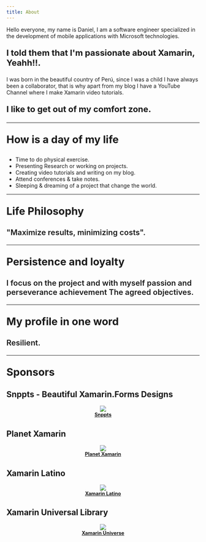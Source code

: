 ```yaml
---
title: About
---
```


Hello everyone, my name is Daniel, I am a software engineer specialized in the development of mobile applications with Microsoft technologies.

<p style='font-size: 22px;
  color: light-grey; font-weight: bold;'>I told them that I'm passionate about Xamarin, Yeahh!!.</p>

I was born in the beautiful country of Perú, since I was a child I have always been a collaborator, that is why apart from my blog I have a YouTube Channel where I make Xamarin video tutorials.

<p style='font-size: 22px;
  color: light-grey; font-weight: bold;'>I like to get out of my comfort zone.</p>

---

<p style='font-size: 27px;
  color: light-grey; font-weight: bold;'>How is a day of my life</p>

- Time to do physical exercise.
- Presenting Research or working on projects.
- Creating video tutorials and writing on my blog.
- Attend conferences & take notes.
- Sleeping & dreaming of a project that change the world.

---

<p style='font-size: 27px;
  color: light-grey; font-weight: bold;'>Life Philosophy</p>

<p style='font-size: 20px;
  color: light-grey; font-weight: 600;'>"Maximize results, minimizing costs".</p>

---

<p style='font-size: 27px;
  color: light-grey; font-weight: bold;'>Persistence and loyalty</p>

<p style='font-size: 20px;
  color: light-grey; font-weight: 600;'>I focus on the project and with myself passion and perseverance achievement The agreed objectives.</p>

---

<p style='font-size: 27px;
  color: light-grey; font-weight: bold;'>My profile in one word</p>

<p style='font-size: 20px;
  color: light-grey; font-weight: 600;'>Resilient.</p>

---

<p style='font-size: 27px;
  color: light-grey; font-weight: bold;'>Sponsors</p>

## Snppts - Beautiful Xamarin.Forms Designs

<div style="text-align:center"><img src="https://raw.githubusercontent.com/danielmonettelli/danielmonettelli.github.io/master/assets/img/images/snppts-badge.png" /></div>
<p style='text-align: center;  font-size: .8rem;
  color: light-grey; margin: 0px 0px 20px; font-weight: bold;'><a href="https://www.snppts.dev/" target="_blank">Snppts</a></p>

## Planet Xamarin

<div style="text-align:center"><img src="https://raw.githubusercontent.com/danielmonettelli/danielmonettelli.github.io/master/assets/img/images/planet_xamarin_badge.png" /></div>
<p style='text-align: center;  font-size: .8rem;
  color: light-grey; margin: 0px 0px 20px; font-weight: bold;'><a href="https://www.planetxamarin.com/" target="_blank">Planet Xamarin</a></p>

## Xamarin Latino

<div style="text-align:center"><img src="https://raw.githubusercontent.com/danielmonettelli/danielmonettelli.github.io/master/assets/img/images/xamarin_latino_badge.png" /></div>
<p style='text-align: center;  font-size: .8rem;
  color: light-grey; margin: 0px 0px 20px; font-weight: bold;'><a href="https://xamarinlatino.com/" target="_blank">Xamarin Latino</a></p>

## Xamarin Universal Library

<div style="text-align:center"><img src="https://raw.githubusercontent.com/danielmonettelli/danielmonettelli.github.io/master/assets/img/images/xamarin_universe_badge.png" /></div>
<p style='text-align: center;  font-size: .8rem;
  color: light-grey; margin: 0px 0px 20px; font-weight: bold;'><a href="https://github.com/xamarinuniverse/XamarinUniversalLibrary" target="_blank">Xamarin Universe</a></p>